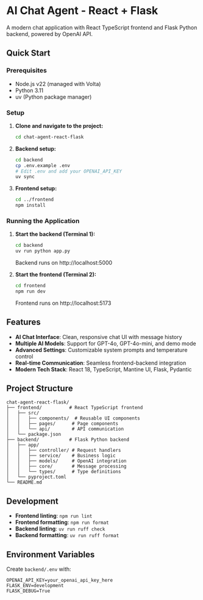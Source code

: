 # AI Chat Agent - React + Flask

A modern chat application with React TypeScript frontend and Flask Python backend, powered by OpenAI API.

## Quick Start

### Prerequisites

- Node.js v22 (managed with Volta)
- Python 3.11
- uv (Python package manager)

### Setup

1. **Clone and navigate to the project:**
   ```bash
   cd chat-agent-react-flask
   ```

2. **Backend setup:**
   ```bash
   cd backend
   cp .env.example .env
   # Edit .env and add your OPENAI_API_KEY
   uv sync
   ```

3. **Frontend setup:**
   ```bash
   cd ../frontend
   npm install
   ```

### Running the Application

1. **Start the backend (Terminal 1):**
   ```bash
   cd backend
   uv run python app.py
   ```
   Backend runs on http://localhost:5000

2. **Start the frontend (Terminal 2):**
   ```bash
   cd frontend
   npm run dev
   ```
   Frontend runs on http://localhost:5173

## Features

- **AI Chat Interface**: Clean, responsive chat UI with message history
- **Multiple AI Models**: Support for GPT-4o, GPT-4o-mini, and demo mode
- **Advanced Settings**: Customizable system prompts and temperature control
- **Real-time Communication**: Seamless frontend-backend integration
- **Modern Tech Stack**: React 18, TypeScript, Mantine UI, Flask, Pydantic

## Project Structure

```
chat-agent-react-flask/
├── frontend/          # React TypeScript frontend
│   ├── src/
│   │   ├── components/  # Reusable UI components
│   │   ├── pages/      # Page components
│   │   └── api/        # API communication
│   └── package.json
├── backend/           # Flask Python backend
│   ├── app/
│   │   ├── controller/ # Request handlers
│   │   ├── service/    # Business logic
│   │   ├── models/     # OpenAI integration
│   │   ├── core/       # Message processing
│   │   └── types/      # Type definitions
│   └── pyproject.toml
└── README.md
```

## Development

- **Frontend linting**: `npm run lint`
- **Frontend formatting**: `npm run format`
- **Backend linting**: `uv run ruff check`
- **Backend formatting**: `uv run ruff format`

## Environment Variables

Create `backend/.env` with:
```
OPENAI_API_KEY=your_openai_api_key_here
FLASK_ENV=development
FLASK_DEBUG=True
```